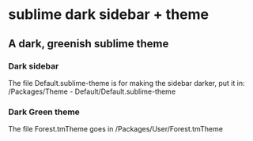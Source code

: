 # sublime dark sidebar + theme
## A dark, greenish sublime theme

### Dark sidebar
The file Default.sublime-theme is for making the sidebar darker, put it in: 
/Packages/Theme - Default/Default.sublime-theme

### Dark Green theme
The file Forest.tmTheme goes in 
/Packages/User/Forest.tmTheme




